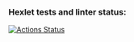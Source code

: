 ### Hexlet tests and linter status:
[![Actions Status](https://github.com/Rata0/java-project-71/actions/workflows/hexlet-check.yml/badge.svg)](https://github.com/Rata0/java-project-71/actions)